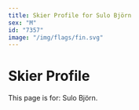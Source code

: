 ```yaml
---
title: Skier Profile for Sulo Björn
sex: "M"
id: "7357"
image: "/img/flags/fin.svg" 
---
```


# Skier Profile

This page is for: Sulo Björn.
    